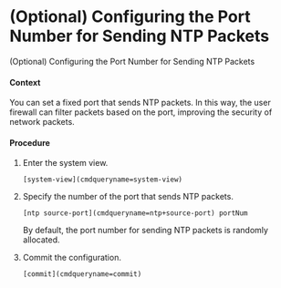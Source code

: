 (Optional) Configuring the Port Number for Sending NTP Packets
==============================================================

(Optional) Configuring the Port Number for Sending NTP Packets

#### Context

You can set a fixed port that sends NTP packets. In this way, the user firewall can filter packets based on the port, improving the security of network packets.


#### Procedure

1. Enter the system view.
   
   
   ```
   [system-view](cmdqueryname=system-view)
   ```
2. Specify the number of the port that sends NTP packets.
   
   
   ```
   [ntp source-port](cmdqueryname=ntp+source-port) portNum
   ```
   
   By default, the port number for sending NTP packets is randomly allocated.
3. Commit the configuration.
   
   
   ```
   [commit](cmdqueryname=commit)
   ```